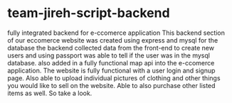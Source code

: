 # team-jireh-script-backend
fully integrated backend for e-ccomerce application
This backend section of our eccomerce website was created using express and mysql for the database
the backend collected data from the front-end to create new users and using passport was able to tell if the user was in the mysql database.
also added in a fully functional map api into the e-ccomerce application.
The website is fully functional with a user login and signup page. Also able to upload individual pictures of clothing and other things you would like to sell on the website.
Able to also purchase other listed items as well.
So take a look.
